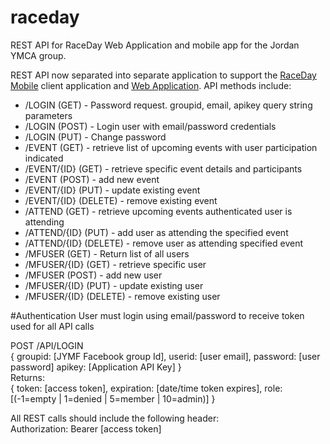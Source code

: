 # raceday
REST API for RaceDay Web Application and mobile app for the Jordan YMCA group.

REST API now separated into separate application to support the <a href="https://github.com/scottaworkman/raceday-mobile">RaceDay Mobile</a> client application and <a href="https://github.com/scottaworkman/raceday-web">Web Application</a>. API methods include:
<ul>
<li>/LOGIN (GET) - Password request.  groupid, email, apikey query string parameters</li>
<li>/LOGIN (POST) - Login user with email/password credentials</li>
<li>/LOGIN (PUT) - Change password</li>
<li>/EVENT (GET) - retrieve list of upcoming events with user participation indicated</li>
<li>/EVENT/{ID} (GET) - retrieve specific event details and participants</li>
<li>/EVENT (POST) - add new event</li>
<li>/EVENT/{ID} (PUT) - update existing event</li>
<li>/EVENT/{ID} (DELETE) - remove existing event</li>
<li>/ATTEND (GET) - retrieve upcoming events authenticated user is attending</li>
<li>/ATTEND/{ID} (PUT) - add user as attending the specified event</li>
<li>/ATTEND/{ID} (DELETE) - remove user as attending specified event</li>
<li>/MFUSER (GET) - Return list of all users</li>
<li>/MFUSER/{ID} (GET) - retrieve specific user</li>
<li>/MFUSER (POST) - add new user</li>
<li>/MFUSER/{ID} (PUT) - update existing user</li>
<li>/MFUSER/{ID} (DELETE) - remove existing user</li>
</ul>

#Authentication
User must login using email/password to receive token used for all API calls

POST /API/LOGIN<br />
{ groupid: [JYMF Facebook group Id], userid: [user email], password: [user password] apikey: [Application API Key] }<br />
Returns:<br />
{ token: [access token], expiration: [date/time token expires], role: [(-1=empty | 1=denied | 5=member | 10=admin)] }<br />

All REST calls should include the following header:<br />
Authorization:  Bearer [access token]

